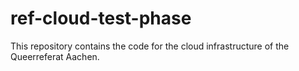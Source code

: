 # ref-cloud-test-phase
This repository contains the code for the cloud infrastructure of the Queerreferat Aachen.
